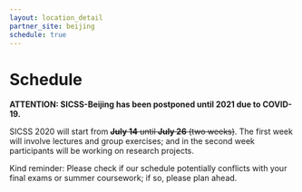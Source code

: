 ```yaml
---
layout: location_detail
partner_site: beijing
schedule: true
---
```


# Schedule

**ATTENTION: SICSS-Beijing has been postponed until 2021 due to COVID-19.**

SICSS 2020 will start from ~~**July 14** until **July 26** (two weeks)~~. The first week will involve lectures and group exercises; and in the second week participants will be working on research projects.

Kind reminder: Please check if our schedule potentially conflicts with your final exams or summer coursework; if so, please plan ahead.
